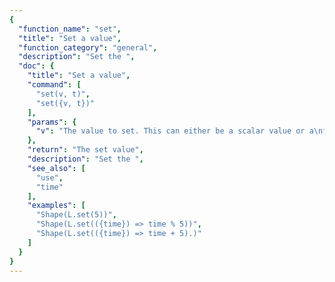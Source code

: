 ```yaml
---
{
  "function_name": "set",
  "title": "Set a value",
  "function_category": "general",
  "description": "Set the ",
  "doc": {
    "title": "Set a value",
    "command": [
      "set(v, t)",
      "set({v, t})"
    ],
    "params": {
      "v": "The value to set. This can either be a scalar value or a\nfunction that returns a scalar value."
    },
    "return": "The set value",
    "description": "Set the ",
    "see_also": [
      "use",
      "time"
    ],
    "examples": [
      "Shape(L.set(5))",
      "Shape(L.set(({time}) => time % 5))",
      "Shape(L.set(({time}) => time + 5).)"
    ]
  }
}
---
```

